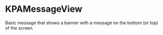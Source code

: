 KPAMessageView
==============

Basic message that shows a banner with a message on the bottom (or top) of the screen. 
